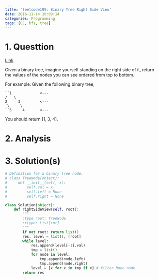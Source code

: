 ```yaml
---
title: 'leetcode199: Binary Tree Right Side View'
date: 2016-11-14 10:09:14
categories: Programming
tags: [OJ, bfs, tree]
---
```

# 1. Questtion
[Link](https://leetcode.com/problems/binary-tree-right-side-view/)

Given a binary tree, imagine yourself standing on the right side of it, return the values of the nodes you can see ordered from top to bottom.

For example:
Given the following binary tree,
```
``1             <---
/   \
2     3         <---
`\     \
``5     4       <---
```
You should return [1, 3, 4].
# 2. Analysis
# 3. Solution(s)
```python
# Definition for a binary tree node.
# class TreeNode(object):
#     def __init__(self, x):
#         self.val = x
#         self.left = None
#         self.right = None

class Solution(object):
    def rightSideView(self, root):
        """
        :type root: TreeNode
        :rtype: List[int]
        """
        if not root: return list()
        res, level = list(), [root]
        while level:
            res.append(level[-1].val)
            tmp = list()
            for node in level:
                tmp.append(node.left)
                tmp.append(node.right)
            level = [x for x in tmp if x] # filter None node
        return res

```
